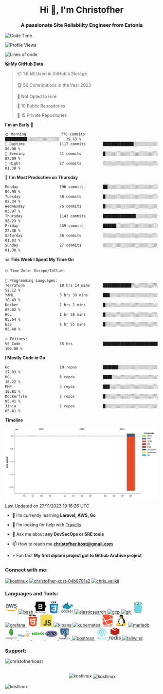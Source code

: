 <h1 align="center">Hi 👋, I'm Christofher</h1>
<h3 align="center">A passionate Site Reliability Engineer from Estonia</h3>

<!--START_SECTION:waka-->
![Code Time](http://img.shields.io/badge/Code%20Time-46%20hrs%2034%20mins-blue)

![Profile Views](http://img.shields.io/badge/Profile%20Views-41-blue)

![Lines of code](https://img.shields.io/badge/From%20Hello%20World%20I%27ve%20Written-136.7%20thousand%20lines%20of%20code-blue)

**🐱 My GitHub Data** 

> 📦 1.6 kB Used in GitHub's Storage 
 > 
> 🏆 50 Contributions in the Year 2023
 > 
> 🚫 Not Opted to Hire
 > 
> 📜 10 Public Repositories 
 > 
> 🔑 15 Private Repositories 
 > 
**I'm an Early 🐤** 

```text
🌞 Morning                778 commits         ██████████░░░░░░░░░░░░░░░   39.63 % 
🌆 Daytime                1117 commits        ██████████████░░░░░░░░░░░   56.90 % 
🌃 Evening                41 commits          █░░░░░░░░░░░░░░░░░░░░░░░░   02.09 % 
🌙 Night                  27 commits          ░░░░░░░░░░░░░░░░░░░░░░░░░   01.38 % 
```
📅 **I'm Most Productive on Thursday** 

```text
Monday                   196 commits         ██░░░░░░░░░░░░░░░░░░░░░░░   09.98 % 
Tuesday                  46 commits          █░░░░░░░░░░░░░░░░░░░░░░░░   02.34 % 
Wednesday                76 commits          █░░░░░░░░░░░░░░░░░░░░░░░░   03.87 % 
Thursday                 1143 commits        ███████████████░░░░░░░░░░   58.23 % 
Friday                   439 commits         ██████░░░░░░░░░░░░░░░░░░░   22.36 % 
Saturday                 36 commits          ░░░░░░░░░░░░░░░░░░░░░░░░░   01.83 % 
Sunday                   27 commits          ░░░░░░░░░░░░░░░░░░░░░░░░░   01.38 % 
```


📊 **This Week I Spent My Time On** 

```text
🕑︎ Time Zone: Europe/Tallinn

💬 Programming Languages: 
Terraform                18 hrs 14 mins      █████████████░░░░░░░░░░░░   52.12 % 
YAML                     3 hrs 39 mins       ███░░░░░░░░░░░░░░░░░░░░░░   10.43 % 
Docker                   2 hrs 2 mins        █░░░░░░░░░░░░░░░░░░░░░░░░   05.82 % 
HCL                      1 hr 58 mins        █░░░░░░░░░░░░░░░░░░░░░░░░   05.64 % 
EJS                      1 hr 55 mins        █░░░░░░░░░░░░░░░░░░░░░░░░   05.48 % 

🔥 Editors: 
VS Code                  35 hrs              █████████████████████████   100.00 % 
```

**I Mostly Code in Go** 

```text
Go                       10 repos            ███████░░░░░░░░░░░░░░░░░░   27.03 % 
HCL                      6 repos             ████░░░░░░░░░░░░░░░░░░░░░   16.22 % 
PHP                      4 repos             ███░░░░░░░░░░░░░░░░░░░░░░   10.81 % 
Dockerfile               2 repos             █░░░░░░░░░░░░░░░░░░░░░░░░   05.41 % 
Jinja                    2 repos             █░░░░░░░░░░░░░░░░░░░░░░░░   05.41 % 
```



**Timeline**

![Lines of Code chart](https://raw.githubusercontent.com/KostLinux/KostLinux/main/assets/bar_graph.png)


 Last Updated on 27/11/2023 19:16:26 UTC
<!--END_SECTION:waka-->

- 🌱 I’m currently learning **Laravel, AWS, Go**

- 🤝 I’m looking for help with [Travelis](https://github.com/KostLinux/Travelis)

- 💬 Ask me about **any DevSecOps or SRE tools**

- 📫 How to reach me **christofher.kost@gmail.com**

- ⚡ Fun fact **My first diplom project got to Github Archive project**

<h3 align="left">Connect with me:</h3>
<p align="left">
<a href="https://codepen.io/kostlinux" target="blank"><img align="center" src="https://raw.githubusercontent.com/rahuldkjain/github-profile-readme-generator/master/src/images/icons/Social/codepen.svg" alt="kostlinux" height="30" width="40" /></a>
<a href="https://linkedin.com/in/christofher-kost-04b9791a2" target="blank"><img align="center" src="https://raw.githubusercontent.com/rahuldkjain/github-profile-readme-generator/master/src/images/icons/Social/linked-in-alt.svg" alt="christofher-kost-04b9791a2" height="30" width="40" /></a>
<a href="https://instagram.com/chris_velikij" target="blank"><img align="center" src="https://raw.githubusercontent.com/rahuldkjain/github-profile-readme-generator/master/src/images/icons/Social/instagram.svg" alt="chris_velikij" height="30" width="40" /></a>
</p>

<h3 align="left">Languages and Tools:</h3>
<p align="left"> <a href="https://aws.amazon.com" target="_blank" rel="noreferrer"> <img src="https://raw.githubusercontent.com/devicons/devicon/master/icons/amazonwebservices/amazonwebservices-original-wordmark.svg" alt="aws" width="40" height="40"/> </a> <a href="https://www.gnu.org/software/bash/" target="_blank" rel="noreferrer"> <img src="https://www.vectorlogo.zone/logos/gnu_bash/gnu_bash-icon.svg" alt="bash" width="40" height="40"/> </a> <a href="https://getbootstrap.com" target="_blank" rel="noreferrer"> <img src="https://raw.githubusercontent.com/devicons/devicon/master/icons/bootstrap/bootstrap-plain-wordmark.svg" alt="bootstrap" width="40" height="40"/> </a> <a href="https://www.w3schools.com/css/" target="_blank" rel="noreferrer"> <img src="https://raw.githubusercontent.com/devicons/devicon/master/icons/css3/css3-original-wordmark.svg" alt="css3" width="40" height="40"/> </a> <a href="https://www.docker.com/" target="_blank" rel="noreferrer"> <img src="https://raw.githubusercontent.com/devicons/devicon/master/icons/docker/docker-original-wordmark.svg" alt="docker" width="40" height="40"/> </a> <a href="https://www.elastic.co" target="_blank" rel="noreferrer"> <img src="https://www.vectorlogo.zone/logos/elastic/elastic-icon.svg" alt="elasticsearch" width="40" height="40"/> </a> <a href="https://cloud.google.com" target="_blank" rel="noreferrer"> <img src="https://www.vectorlogo.zone/logos/google_cloud/google_cloud-icon.svg" alt="gcp" width="40" height="40"/> </a> <a href="https://git-scm.com/" target="_blank" rel="noreferrer"> <img src="https://www.vectorlogo.zone/logos/git-scm/git-scm-icon.svg" alt="git" width="40" height="40"/> </a> <a href="https://golang.org" target="_blank" rel="noreferrer"> <img src="https://raw.githubusercontent.com/devicons/devicon/master/icons/go/go-original.svg" alt="go" width="40" height="40"/> </a> <a href="https://grafana.com" target="_blank" rel="noreferrer"> <img src="https://www.vectorlogo.zone/logos/grafana/grafana-icon.svg" alt="grafana" width="40" height="40"/> </a> <a href="https://www.w3.org/html/" target="_blank" rel="noreferrer"> <img src="https://raw.githubusercontent.com/devicons/devicon/master/icons/html5/html5-original-wordmark.svg" alt="html5" width="40" height="40"/> </a> <a href="https://developer.mozilla.org/en-US/docs/Web/JavaScript" target="_blank" rel="noreferrer"> <img src="https://raw.githubusercontent.com/devicons/devicon/master/icons/javascript/javascript-original.svg" alt="javascript" width="40" height="40"/> </a> <a href="https://www.elastic.co/kibana" target="_blank" rel="noreferrer"> <img src="https://www.vectorlogo.zone/logos/elasticco_kibana/elasticco_kibana-icon.svg" alt="kibana" width="40" height="40"/> </a> <a href="https://kubernetes.io" target="_blank" rel="noreferrer"> <img src="https://www.vectorlogo.zone/logos/kubernetes/kubernetes-icon.svg" alt="kubernetes" width="40" height="40"/> </a> <a href="https://laravel.com/" target="_blank" rel="noreferrer"> <img src="https://raw.githubusercontent.com/devicons/devicon/master/icons/laravel/laravel-plain-wordmark.svg" alt="laravel" width="40" height="40"/> </a> <a href="https://www.linux.org/" target="_blank" rel="noreferrer"> <img src="https://raw.githubusercontent.com/devicons/devicon/master/icons/linux/linux-original.svg" alt="linux" width="40" height="40"/> </a> <a href="https://mariadb.org/" target="_blank" rel="noreferrer"> <img src="https://www.vectorlogo.zone/logos/mariadb/mariadb-icon.svg" alt="mariadb" width="40" height="40"/> </a> <a href="https://www.mongodb.com/" target="_blank" rel="noreferrer"> <img src="https://raw.githubusercontent.com/devicons/devicon/master/icons/mongodb/mongodb-original-wordmark.svg" alt="mongodb" width="40" height="40"/> </a> <a href="https://www.mysql.com/" target="_blank" rel="noreferrer"> <img src="https://raw.githubusercontent.com/devicons/devicon/master/icons/mysql/mysql-original-wordmark.svg" alt="mysql" width="40" height="40"/> </a> <a href="https://www.nginx.com" target="_blank" rel="noreferrer"> <img src="https://raw.githubusercontent.com/devicons/devicon/master/icons/nginx/nginx-original.svg" alt="nginx" width="40" height="40"/> </a> <a href="https://www.php.net" target="_blank" rel="noreferrer"> <img src="https://raw.githubusercontent.com/devicons/devicon/master/icons/php/php-original.svg" alt="php" width="40" height="40"/> </a> <a href="https://www.postgresql.org" target="_blank" rel="noreferrer"> <img src="https://raw.githubusercontent.com/devicons/devicon/master/icons/postgresql/postgresql-original-wordmark.svg" alt="postgresql" width="40" height="40"/> </a> <a href="https://postman.com" target="_blank" rel="noreferrer"> <img src="https://www.vectorlogo.zone/logos/getpostman/getpostman-icon.svg" alt="postman" width="40" height="40"/> </a> <a href="https://reactjs.org/" target="_blank" rel="noreferrer"> <img src="https://raw.githubusercontent.com/devicons/devicon/master/icons/react/react-original-wordmark.svg" alt="react" width="40" height="40"/> </a> <a href="https://redis.io" target="_blank" rel="noreferrer"> <img src="https://raw.githubusercontent.com/devicons/devicon/master/icons/redis/redis-original-wordmark.svg" alt="redis" width="40" height="40"/> </a> <a href="https://tailwindcss.com/" target="_blank" rel="noreferrer"> <img src="https://www.vectorlogo.zone/logos/tailwindcss/tailwindcss-icon.svg" alt="tailwind" width="40" height="40"/> </a> </p>

<h3 align="left">Support:</h3>
<p><a href="https://www.buymeacoffee.com/christofherkoest"> <img align="left" src="https://cdn.buymeacoffee.com/buttons/v2/default-yellow.png" height="50" width="210" alt="christofherkoest" /></a></p>
<br></br>
<p></p>
<!-- Hello world --!>
<p><img align="left" src="https://github-readme-stats.vercel.app/api/top-langs?username=kostlinux&show_icons=true&locale=en&layout=compact" alt="kostlinux" /></p>

<p>&nbsp;<img align="center" src="https://github-readme-stats.vercel.app/api?username=kostlinux&show_icons=true&locale=en" alt="kostlinux" /></p>

<p><img align="center" src="https://github-readme-streak-stats.herokuapp.com/?user=kostlinux&" alt="kostlinux" /></p>
